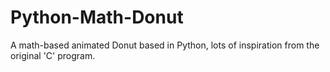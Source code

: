 # Python-Math-Donut
A math-based animated Donut based in Python, lots of inspiration from the original 'C' program.
